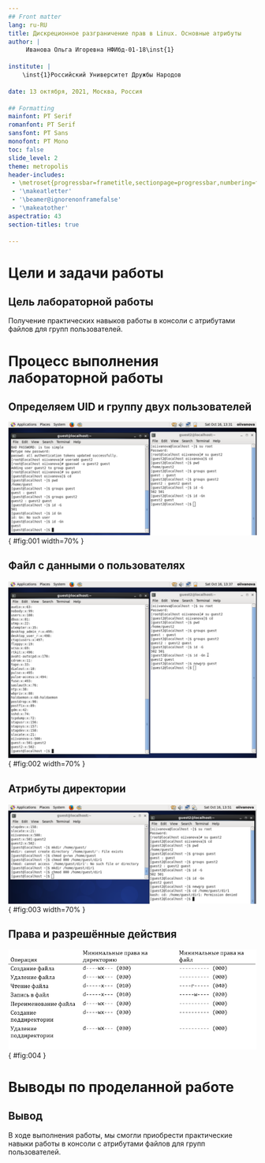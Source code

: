 ```yaml
---
## Front matter
lang: ru-RU
title: Дискреционное разграничение прав в Linux. Основные атрибуты
author: |
	 Иванова Ольга Игоревна НФИбд-01-18\inst{1}

institute: |
	\inst{1}Российский Университет Дружбы Народов

date: 13 октября, 2021, Москва, Россия

## Formatting
mainfont: PT Serif
romanfont: PT Serif
sansfont: PT Sans
monofont: PT Mono
toc: false
slide_level: 2
theme: metropolis
header-includes: 
 - \metroset{progressbar=frametitle,sectionpage=progressbar,numbering=fraction}
 - '\makeatletter'
 - '\beamer@ignorenonframefalse'
 - '\makeatother'
aspectratio: 43
section-titles: true

---
```


# Цели и задачи работы

## Цель лабораторной работы

Получение практических навыков работы в консоли с атрибутами файлов для групп пользователей.

# Процесс выполнения лабораторной работы

## Определяем UID и группу двух пользователей

![Информация о пользователях](images/02.png){ #fig:001 width=70% }

## Файл с данными о пользователях

![Сожержимое файла /etc/group](images/03.png){ #fig:002 width=70% }

## Атрибуты директории

![Снятие атрибутов с директории](images/04.png){ #fig:003 width=70% }

## Права и разрешённые действия

![Минимальные права для совершения операций](images/0.png){ #fig:004 }

# Выводы по проделанной работе

## Вывод

В ходе выполнения работы, мы смогли приобрести практические навыки работы в консоли с атрибутами файлов для групп пользователей.